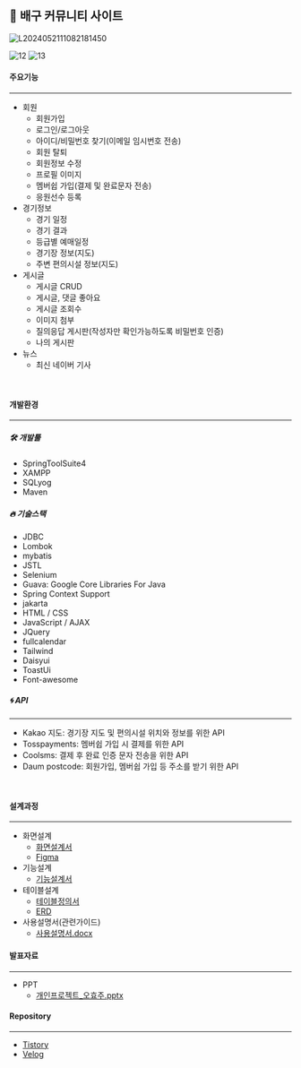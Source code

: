 ## 🏐 배구 커뮤니티 사이트

![L2024052111082181450](https://github.com/ohyo555/my_project_03/assets/153146836/8717c9c4-fd87-4c4c-9e58-d49fa111bf66)

![12](https://github.com/ohyo555/my_project_03/assets/153146836/f53b2e1d-4e3f-4ff9-b12b-168283658922)
![13](https://github.com/ohyo555/my_project_03/assets/153146836/4ed585ad-0c71-4a51-b746-a0195c17716c)

#### 주요기능
<hr>

- 회원
  * 회원가입
  * 로그인/로그아웃
  * 아이디/비밀번호 찾기(이메일 임시번호 전송)
  * 회원 탈퇴
  * 회원정보 수정
  * 프로필 이미지
  * 멤버쉽 가입(결제 및 완료문자 전송)
  * 응원선수 등록
- 경기정보
  * 경기 일정
  * 경기 결과
  * 등급별 예매일정
  * 경기장 정보(지도)
  * 주변 편의시설 정보(지도) 
- 게시글
  * 게시글 CRUD
  * 게시글, 댓글 좋아요
  * 게시글 조회수
  * 이미지 첨부
  * 질의응답 게시판(작성자만 확인가능하도록 비밀번호 인증)
  * 나의 게시판
- 뉴스
  * 최신 네이버 기사

<br>

#### 개발환경
<hr>

##### 🛠 개발툴
- SpringToolSuite4
- XAMPP
- SQLyog
- Maven
  
##### 🔥 기술스택
- JDBC
- Lombok
- mybatis
- JSTL
- Selenium
- Guava: Google Core Libraries For Java
- Spring Context Support
- jakarta
- HTML / CSS
- JavaScript / AJAX
- JQuery
- fullcalendar
- Tailwind
- Daisyui
- ToastUi
- Font-awesome

##### 🌀 API
<hr>

- Kakao 지도: 경기장 지도 및 편의시설 위치와 정보를 위한 API
- Tosspayments: 멤버쉽 가입 시 결제를 위한 API
- Coolsms: 결제 후 완료 인증 문자 전송을 위한 API 
- Daum postcode: 회원가입, 멤버쉽 가입 등 주소를 받기 위한 API

<br>

#### 설계과정
<hr>

- 화면설계
   * [화면설계서](https://docs.google.com/spreadsheets/d/1Pe62rHtBZvIzzyuFnyZ1K9pe5wq7aQC-HU2Viig1F4c/edit?usp=drive_link)
   * [Figma](https://www.figma.com/design/nEzihbBusIDO0m0D1qICiw/1%EC%B0%A8?node-id=8-22)
- 기능설계
   * [기능설계서](https://docs.google.com/spreadsheets/d/1_NO4-y3-rbH0oTAwMYHueVxapjoEAkXQMcp-kpvqwUs/edit?usp=drive_link)
- 테이블설계
   * [테이블정의서](https://docs.google.com/spreadsheets/d/1F4opj3PLpr22jlmu_YS9XtdkBE8jkTWn0vwvy8j5wd8/edit?usp=drive_link)
   * [ERD](https://www.erdcloud.com/d/uPMGyFY9MJmCfYmF4)
- 사용설명서(관련가이드)
  * [사용설명서.docx](https://github.com/ohyo555/my_project_03/files/15291458/default.docx)

#### 발표자료
<hr>

- PPT
   * [개인프로젝트_오효주.pptx](https://github.com/ohyo555/my_project_03/files/15426480/_.pptx)


#### Repository
<hr>

- [Tistory](https://ohyohyo.tistory.com/category/%ED%94%84%EB%A1%9C%EC%A0%9D%ED%8A%B8/My)
- [Velog](https://velog.io/@ohyo555/series/myproject)
